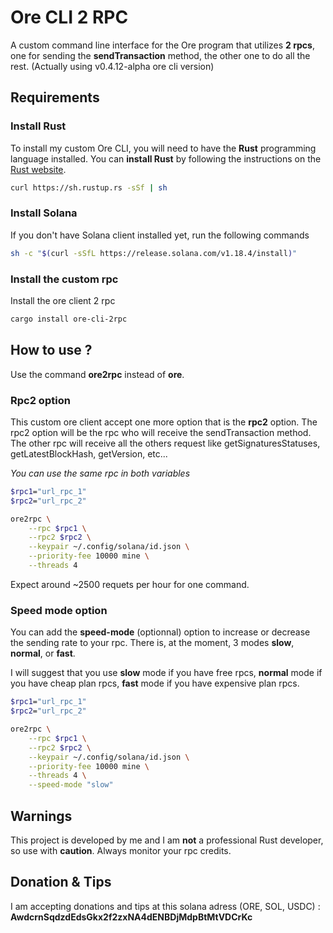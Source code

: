 # Ore CLI 2 RPC

A custom command line interface for the Ore program that utilizes **2 rpcs**, one for sending the **sendTransaction** method, the other one to do all the rest. (Actually using v0.4.12-alpha ore cli version)

## Requirements

### Install Rust

To install my custom Ore CLI, you will need to have the **Rust** programming language installed. You can **install Rust** by following the instructions on the [Rust website](https://www.rust-lang.org/tools/install).

```sh
curl https://sh.rustup.rs -sSf | sh
```

### Install Solana

If you don't have Solana client installed yet, run the following commands

```sh
sh -c "$(curl -sSfL https://release.solana.com/v1.18.4/install)"
```

### Install the custom rpc

Install the ore client 2 rpc

```sh
cargo install ore-cli-2rpc
```

## How to use ?

Use the command **ore2rpc** instead of **ore**.

### Rpc2 option

This custom ore client accept one more option that is the **rpc2** option. The rpc2 option will be the rpc who will receive the sendTransaction method. The other rpc will receive all the others request like getSignaturesStatuses, getLatestBlockHash, getVersion, etc...

<em>You can use the same rpc in both variables</em>

```sh
$rpc1="url_rpc_1"
$rpc2="url_rpc_2"

ore2rpc \
    --rpc $rpc1 \
    --rpc2 $rpc2 \
    --keypair ~/.config/solana/id.json \
    --priority-fee 10000 mine \
    --threads 4 
```

Expect around ~2500 requets per hour for one command.

### Speed mode option

You can add the **speed-mode** (optionnal) option to increase or decrease the sending rate to your rpc. There is, at the moment, 3 modes **slow**, **normal**, or **fast**.

I will suggest that you use **slow** mode if you have free rpcs, **normal** mode if you have cheap plan rpcs, **fast** mode if you have expensive plan rpcs.

```sh
$rpc1="url_rpc_1"
$rpc2="url_rpc_2"

ore2rpc \
    --rpc $rpc1 \
    --rpc2 $rpc2 \
    --keypair ~/.config/solana/id.json \
    --priority-fee 10000 mine \
    --threads 4 \
    --speed-mode "slow"
```

## Warnings

This project is developed by me and I am **not** a professional Rust developer, so use with **caution**. Always monitor your rpc credits.

## Donation & Tips

I am accepting donations and tips at this solana adress (ORE, SOL, USDC) :
**AwdcrnSqdzdEdsGkx2f2zxNA4dENBDjMdpBtMtVDCrKc**